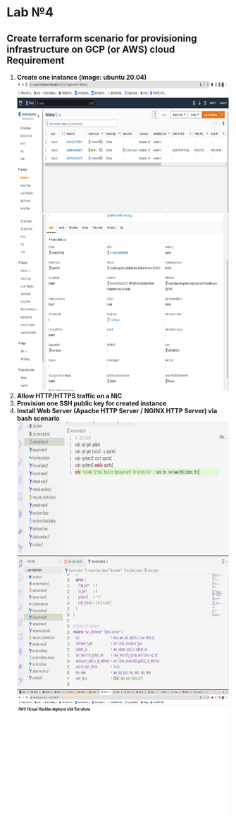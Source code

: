 # Lab №4

## **Create terraform scenario for provisioning infrastructure on GCP (or AWS) cloud Requirement**

1. **Create one instance (image: ubuntu 20.04)**<br><img src="screen/1.png" height="300"><br><img src="screen/2.png" height="400">
2. **Allow HTTP/HTTPS traffic on a NIC**
3. **Provision one SSH public key for created instance**
4. **Install Web Server (Apache HTTP Server / NGINX HTTP Server) via bash scenario**
<br><img src="screen/lastone.png" height="300"><br><img src="screen/lastone1.png" height="300"><br><img src="screen/last.png" height="300">


